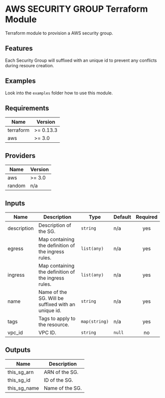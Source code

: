 # AWS SECURITY GROUP Terraform Module

Terraform module to provision a AWS security group.

## Features

Each Security Group will suffixed with an unique id to prevent any conflicts during resoure creation.

## Examples

Look into the `examples` folder how to use this module.

<!-- BEGINNING OF PRE-COMMIT-TERRAFORM DOCS HOOK -->

## Requirements

| Name      | Version   |
| --------- | --------- |
| terraform | >= 0.13.3 |
| aws       | >= 3.0    |

## Providers

| Name   | Version |
| ------ | ------- |
| aws    | >= 3.0  |
| random | n/a     |

## Inputs

| Name        | Description                                         | Type          | Default | Required |
| ----------- | --------------------------------------------------- | ------------- | ------- | :------: |
| description | Description of the SG.                              | `string`      | n/a     |   yes    |
| egress      | Map containing the definition of the ingress rules. | `list(any)`   | n/a     |   yes    |
| ingress     | Map containing the definition of the ingress rules. | `list(any)`   | n/a     |   yes    |
| name        | Name of the SG. Will be suffixed with an unique id. | `string`      | n/a     |   yes    |
| tags        | Tags to apply to the resource.                      | `map(string)` | n/a     |   yes    |
| vpc_id      | VPC ID.                                             | `string`      | `null`  |    no    |

## Outputs

| Name         | Description     |
| ------------ | --------------- |
| this_sg_arn  | ARN of the SG.  |
| this_sg_id   | ID of the SG.   |
| this_sg_name | Name of the SG. |

<!-- END OF PRE-COMMIT-TERRAFORM DOCS HOOK -->
